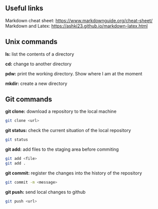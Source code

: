 ## Useful links

Markdown cheat sheet: https://www.markdownguide.org/cheat-sheet/
Markdown and Latex: https://ashki23.github.io/markdown-latex.html
## Unix commands

**ls:** list the contents of a directory

**cd:** change to another directory

**pdw:** print the working directory. Show where I am at the moment

**mkdir:** create a new directory

## Git commands

**git clone:** download a repository to the local machine
```bash
git clone <url> 
```

**git status:** check the current situation of the local repository
```bash
git status
```

**git add:** add files to the staging area before commiting
```bash
git add <file> 
git add .
```

**git commit:** register the changes into the history of the repository
```bash
git commit -m <message> 
```

**git push:** send local changes to github
```bash
git push <url> 
```
